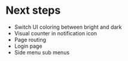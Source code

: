 # Next steps

- Switch UI coloring between bright and dark
- Visual counter in notification icon
- Page routing
- Login page
- Side menu sub menus
